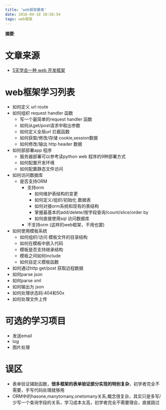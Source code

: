 ```yaml
---
title: 'web框架要素'
date: 2016-04-10 10:56:54
tags: web框架
---
```


__摘要__:

<!-- more -->

文章来源
========
+ [5天学会一种 web 开发框架](http://lutaf.com/148.htm)

web框架学习列表
===============

+ 如何定义 url route
+ 如何组织 request handler 函数
    * 写一个最简单的request handler 函数
    * 如何从get/post请求中取出参数
    * 如何定义全局url 拦截函数
    * 如何获取/修改/存储 cookie,session数据
    * 如何修改/输出 http header 数据
+ 如何部部署app 程序
    * 服务器部署可以参考读python web 程序的9种部署方式
    * 如何配置开发环境
    * 如何配置静态文件访问
+ 如何访问数据库
    * 是否支持ORM
      * 支持orm
        + 如何维护表结构的变更
        + 如何定义/组织/初始化 数据表
        + 如何对接orm系统和现有的表结构
        + 掌握最基本的add/delete/按字段查询/count/slice/order by
        + 如何直接使用sql 访问数据库
      * 不支持orm (这样的web框架，不用也罢)
+ 如何使用模板系统
    * 如何组织/访问 模板文件的目录结构
    * 如何在模板中嵌入代码
    * 模板是否支持继承结构
    * 模板之间如何include
    * 如何自定义模板函数
+ 如何通过http get/post 获取远程数据
+ 如何parse json
+ 如何parse xml
+ 如何输出为 json
+ 如何处理状态码:404和50x
+ 如何处理文件上传

可选的学习项目
==============

+ 发送email
+ log
+ 图片处理

误区
====

+ 表单验证辅助函数，__很多框架的表单验证部分实现的特别复杂__，初学者完全不需要，手写代码处理就够用
+ ORM中的hasone,manytomany,onetomany关系,概念很复杂，其实只是多写/少写一个查询字段的关系，学习成本太高，初学者完全不需要理会，直接跳过

